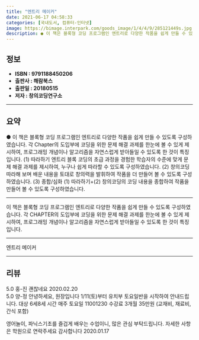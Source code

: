 ```yaml
---
title: "엔트리 메이커"
date: 2021-06-17 04:58:33
categories: [국내도서, 컴퓨터-인터넷]
image: https://bimage.interpark.com/goods_image/1/4/4/9/285121449s.jpg
description: ● 이 책은 블록형 코딩 프로그램인 엔트리로 다양한 작품을 쉽게 만들 수 있도록 구성하였습니다. 각 Chapter의 도입부에 코딩을 위한 문제 해결 과제를 한눈에 볼 수 있게 제시하여, 프로그래밍 개념이나 알고리즘을 자연스럽게 받아들일 수 있도록 한 것이 특징입니다. (1) 따라하기
---
```


## **정보**

- **ISBN : 9791188450206**
- **출판사 : 해람북스**
- **출판일 : 20180515**
- **저자 : 창의코딩연구소**

------



## **요약**

●  이 책은 블록형 코딩 프로그램인 엔트리로 다양한 작품을 쉽게 만들 수 있도록 구성하였습니다. 각 Chapter의 도입부에 코딩을 위한 문제 해결 과제를 한눈에 볼 수 있게 제시하여, 프로그래밍 개념이나 알고리즘을 자연스럽게 받아들일 수 있도록 한 것이 특징입니다. (1) 따라하기  엔트리 블록 코딩의 초급 과정을 경험한 학습자의 수준에 맞게 문제 해결 과제를 제시하여, 누구나 쉽게 따라할 수 있도록 구성하였습니다. (2) 창의코딩  따라해 보며 배운 내용을 토대로 창의력을 발휘하여 작품을 더 만들어 볼 수 있도록 구성하였습니다. (3) 종합/심화  (1) 따라하기+(2) 창의코딩의 코딩 내용을 종합하여 작품을 만들어 볼 수 있도록 구성하였습니다.

------

이 책은 블록형 코딩 프로그램인 엔트리로 다양한 작품을 쉽게 만들 수 있도록 구성하였습니다. 각 CHAPTER의 도입부에 코딩을 위한 문제 해결 과제를 한눈에 볼 수 있게 제시하여, 프로그래밍 개념이나 알고리즘을 자연스럽게 받아들일 수 있도록 한 것이 특징입니다.

------


엔트리 메이커 

------


## **리뷰** 

5.0 홍-진 괜찮네요 2020.02.20 <br/>5.0 양-정 안녕하세요, 원장입니다 
1/11(토)부터 유치부 토요일반을 시작하여 안내드립니다. 
대상 6세8세
시간 매주 토요일 11001230
수강료 3개월 35만원 (교재비, 재료비, 간식 포함)

영어놀이, 파닉스기초를 즐겁게 배우는 수업이니, 많은 관심 부탁드립니다. 자세한 사항은 학원으로 연락주세요 감사합니다 2020.01.17 <br/>